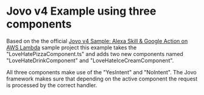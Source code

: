 # Jovo v4 Example using three components

Based on the the official [Jovo v4 Sample: Alexa Skill & Google Action on AWS Lambda](https://github.com/jovotech/jovo-sample-alexa-googleassistant-lambda) sample project this example takes the "LoveHatePizzaComponent.ts" and adds two new components named "LoveHateDrinkComponent" and "LoveHateIceCreamComponent". 

All three components make use of the "YesIntent" and "NoIntent". The Jovo framework makes sure that depending on the active component the request is processed by the correct handler.

